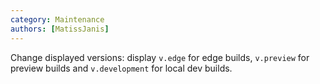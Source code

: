 ```yaml
---
category: Maintenance
authors: [MatissJanis]
---
```


Change displayed versions: display `v.edge` for edge builds, `v.preview` for preview builds and `v.development` for local dev builds.

